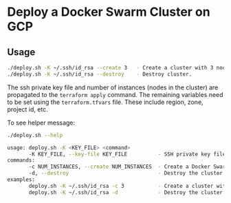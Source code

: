 # Deploy a Docker Swarm Cluster on GCP

## Usage

```bash
./deploy.sh -K ~/.ssh/id_rsa --create 3   - Create a cluster with 3 nodes.
./deploy.sh -K ~/.ssh/id_rsa --destroy    - Destroy cluster.
```

The ssh private key file and number of instances (nodes in the cluster)
are propagated to the `terraform apply` command. The remaining variables 
need to be set using the `terraform.tfvars` file. These include region, zone, project id, etc.


To see helper message:

```bash
./deploy.sh --help

usage: deploy.sh -K <KEY_FILE> <command>
       -K KEY_FILE, --key-file KEY_FILE          - SSH private key file.
commands:
       -c NUM_INSTANCES, --create NUM_INSTANCES  - Create a Docker Swarm cluster in GCP.
       -d, --destroy                             - Destroy the cluster.
examples:
       deploy.sh -K ~/.ssh/id_rsa -c 3           - Create a cluster with 3 nodes.
       deploy.sh -K ~/.ssh/id_rsa -d             - Destroy the cluster.

```
